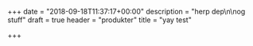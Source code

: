 +++
date = "2018-09-18T11:37:17+00:00"
description = "herp dep\n\nog stuff"
draft = true
header = "produkter"
title = "yay test"

+++

